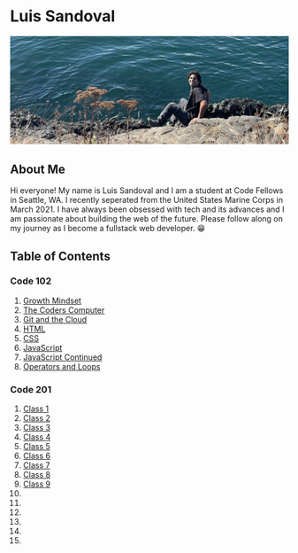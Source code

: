 # Luis Sandoval

![Me](IMG-1627.JPG)

## About Me

Hi everyone! My name is Luis Sandoval and I am a student at Code Fellows in Seattle, WA. I recently seperated from the United States Marine Corps in March 2021. I have always been obsessed with tech and its advances and I am passionate about building the web of the future. Please follow along on my journey as I become a fullstack web developer. :grin:

## Table of Contents

### Code 102
1. [Growth Mindset](growth-mindset.md)
2. [The Coders Computer](coders-computer.md)
3. [Git and the Cloud](git-and-the-cloud.md) 
4. [HTML](html.md)
5. [CSS](css.md)
6. [JavaScript](javascript.md)
7. [JavaScript Continued](javascriptcont.md) 
8. [Operators and Loops](operators-and-loops.md)

### Code 201
1. [Class 1](class-01.md)
2. [Class 2](class-02.md)
3. [Class 3](class-03.md)
4. [Class 4](class-04.md)
5. [Class 5](class-05.md)
6. [Class 6](class-06.md)
7. [Class 7](class-07.md)
8. [Class 8](class-08.md)
9. [Class 9](class-09.md)
10. []()
11. []()
12. []()
13. []()
14. []()
15. []()
